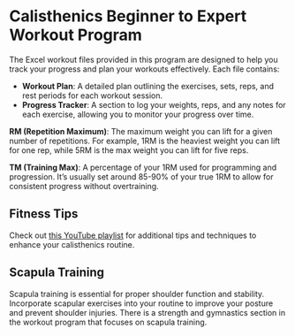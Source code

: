 # Calisthenics Beginner to Expert Workout Program

The Excel workout files provided in this program are designed to help you track your progress and plan your workouts effectively. Each file contains:

- **Workout Plan**: A detailed plan outlining the exercises, sets, reps, and rest periods for each workout session.
- **Progress Tracker**: A section to log your weights, reps, and any notes for each exercise, allowing you to monitor your progress over time.

**RM (Repetition Maximum)**: The maximum weight you can lift for a given number of repetitions. For example, 1RM is the heaviest weight you can lift for one rep, while 5RM is the max weight you can lift for five reps.

**TM (Training Max)**: A percentage of your 1RM used for programming and progression. It’s usually set around 85-90% of your true 1RM to allow for consistent progress without overtraining.

## Fitness Tips

Check out [this YouTube playlist](https://www.youtube.com/playlist?list=PLuQI68PE-VaBxuZgPFSwR7DfynFNiQcJ3)
for additional tips and techniques to enhance your calisthenics routine.

## Scapula Training

Scapula training is essential for proper shoulder function and stability. Incorporate scapular exercises into your routine to improve your posture and prevent shoulder injuries. There is a strength and gymnastics section in the workout program that focuses on scapula training.

